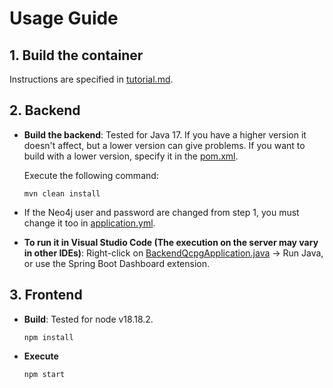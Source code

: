 # Usage Guide

## 1. Build the container

Instructions are specified in [tutorial.md](./docker-qcpg/tutorial.md).

## 2. Backend

- **Build the backend**: Tested for Java 17. If you have a higher version it doesn't affect, but a lower version can give problems. If you want to build with a lower version, specify it in the [pom.xml](./backend-qcpg/pom.xml).

  Execute the following command:

  ```shell
  mvn clean install
  ```

- If the Neo4j user and password are changed from step 1, you must change it too in [application.yml](./backend-qcpg/src/main/resources/application.yml).

- **To run it in Visual Studio Code (The execution on the server may vary in other IDEs)**: Right-click on [BackendQcpgApplication.java](./backend-qcpg/src/main/java/com/qcpg/backendqcpg/BackendQcpgApplication.java) -> Run Java, or use the Spring Boot Dashboard extension.

## 3. Frontend

- **Build**: Tested for node v18.18.2.

  ```shell
  npm install
  ```

- **Execute**

  ```shell
  npm start
  ```
